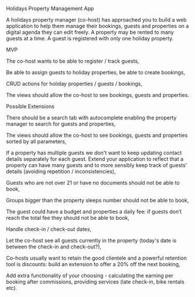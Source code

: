 Holidays Property Management App

A holidays property manager (co-host) has approached you to build a web application to help them manage their bookings, guests and properties on a digital agenda they can edit freely.
A property may be rented to many guests at a time. A guest is registered with only one holiday property.


MVP

The co-host wants to be able to register / track guests,

Be able to assign guests to holiday properties, be able to create bookings,

CRUD actions for holiday properties / guests / bookings,

The views should allow the co-host to see bookings, guests and properties.



Possible Extensions



There should be a search tab with autocomplete enabling the property manager to search for guests and properties,



The views should allow the co-host to see bookings, guests and properties sorted by all parameters,

If a property has multiple guests we don't want to keep updating contact details separately for each guest. Extend your 
application to reflect that a property can have many guests and to more sensibly keep track of guests' details (avoiding 
repetition / inconsistencies),

Guests who are not over 21 or have no documents should not be able to book,

Groups bigger than the property sleeps number should not be able to book,

The guest could have a budget and properties a daily fee: if guests don’t reach the total fee they should not be able to 
book,

Handle check-in / check-out dates,

Let the co-host see all guests currently in the property (today's date is between the check-in and check-out?),

Co-hosts usually want to retain the good clientele and a powerful retention tool is discounts: build an extension to offer a 
20% off the next booking,

Add extra functionality of your choosing - calculating the earning per booking after commissions, providing services (late 
check-in, bike rentals etc).


